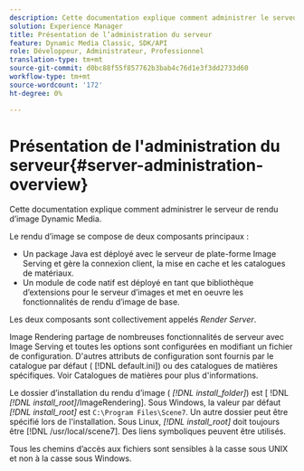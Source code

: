 ```yaml
---
description: Cette documentation explique comment administrer le serveur de rendu d’image Dynamic Media.
solution: Experience Manager
title: Présentation de l’administration du serveur
feature: Dynamic Media Classic, SDK/API
role: Développeur, Administrateur, Professionnel
translation-type: tm+mt
source-git-commit: d0bc88f55f857762b3bab4c76d1e3f3dd2733d60
workflow-type: tm+mt
source-wordcount: '172'
ht-degree: 0%

---
```



# Présentation de l&#39;administration du serveur{#server-administration-overview}

Cette documentation explique comment administrer le serveur de rendu d’image Dynamic Media.

Le rendu d’image se compose de deux composants principaux :

* Un package Java est déployé avec le serveur de plate-forme Image Serving et gère la connexion client, la mise en cache et les catalogues de matériaux.
* Un module de code natif est déployé en tant que bibliothèque d’extensions pour le serveur d’images et met en oeuvre les fonctionnalités de rendu d’image de base.

Les deux composants sont collectivement appelés *Render Server*.

Image Rendering partage de nombreuses fonctionnalités de serveur avec Image Serving et toutes les options sont configurées en modifiant un fichier de configuration. D&#39;autres attributs de configuration sont fournis par le catalogue par défaut ( [!DNL default.ini]) ou des catalogues de matières spécifiques. Voir Catalogues de matières pour plus d&#39;informations.

Le dossier d’installation du rendu d’image ( *[!DNL install_folder]*) est [ !DNL *[!DNL install_root]*/ImageRendering]. Sous Windows, la valeur par défaut *[!DNL install_root]* est `C:\Program Files\Scene7`. Un autre dossier peut être spécifié lors de l&#39;installation. Sous Linux, *[!DNL install_root]* doit toujours être [!DNL /usr/local/scene7]. Des liens symboliques peuvent être utilisés.

Tous les chemins d’accès aux fichiers sont sensibles à la casse sous UNIX et non à la casse sous Windows.
